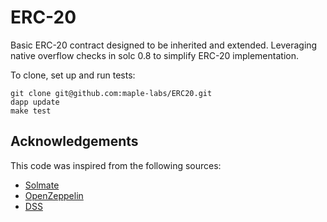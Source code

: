 # ERC-20
Basic ERC-20 contract designed to be inherited and extended. Leveraging native overflow checks in solc 0.8 to simplify ERC-20 implementation.

To clone, set up and run tests:
```
git clone git@github.com:maple-labs/ERC20.git
dapp update
make test
```

## Acknowledgements
This code was inspired from the following sources:
- [Solmate](https://github.com/Rari-Capital/solmate)
- [OpenZeppelin](https://github.com/OpenZeppelin/openzeppelin-contracts)
- [DSS](https://github.com/makerdao/dss)
